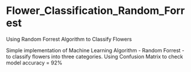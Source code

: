# Flower_Classification_Random_Forrest
Using Random Forrest Algorithm to Classify Flowers

Simple implementation of Machine Learning Algorithm - Random Forrest - to classify flowers into three categories. Using Confusion Matrix to check model accuracy = 92% 
